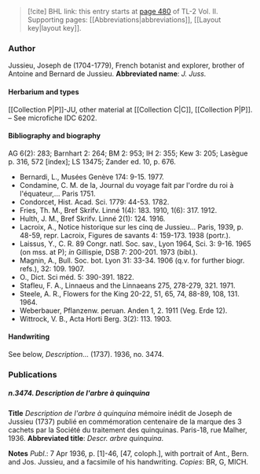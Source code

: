 > [!cite] BHL link: this entry starts at [page 480](https://www.biodiversitylibrary.org/page/33068722) of TL-2 Vol. II.
> Supporting pages: [[Abbreviations|abbreviations]], [[Layout key|layout key]].

### Author

Jussieu, Joseph de (1704-1779), French botanist and explorer, brother of Antoine and Bernard de Jussieu. 
**Abbreviated name**: *J. Juss.*

#### Herbarium and types

[[Collection P|P]]-JU, other material at [[Collection C|C]], [[Collection P|P]]. – See microfiche IDC 6202.

#### Bibliography and biography

AG 6(2): 283; Barnhart 2: 264; BM 2: 953; IH 2: 355; Kew 3: 205; Lasègue p. 316, 572 \[index\]; LS 13475; Zander ed. 10, p. 676.
- Bernardi, L., Musées Genève 174: 9-15. 1977.
- Condamine, C. M. de la, Journal du voyage fait par l'ordre du roi à l'équateur,... Paris 1751.
- Condorcet, Hist. Acad. Sci. 1779: 44-53. 1782.
- Fries, Th. M., Bref Skrifv. Linné 1(4): 183. 1910, 1(6): 317. 1912.
- Hulth, J. M., Bref Skrifv. Linné 2(1): 124. 1916.
- Lacroix, A., Notice historique sur les cinq de Jussieu... Paris, 1939, p. 48-59, repr. Lacroix, Figures de savants 4: 159-173. 1938 (portr.).
- Laissus, Y., C. R. 89 Congr. natl. Soc. sav., Lyon 1964, Sci. 3: 9-16. 1965 (on mss. at P); *in* Gillispie, DSB 7: 200-201. 1973 (bibl.).
- Magnin, A., Bull. Soc. bot. Lyon 31: 33-34. 1906 (q.v. for further biogr. refs.), 32: 109. 1907.
- O., Dict. Sci méd. 5: 390-391. 1822.
- Stafleu, F. A., Linnaeus and the Linnaeans 275, 278-279, 321. 1971.
- Steele, A. R., Flowers for the King 20-22, 51, 65, 74, 88-89, 108, 131. 1964.
- Weberbauer, Pflanzenw. peruan. Anden 1, 2. 1911 (Veg. Erde 12).
- Wittrock, V. B., Acta Horti Berg. 3(2): 113. 1903.

#### Handwriting

See below, *Description*... (1737). 1936, no. 3474.

### Publications

##### n.3474. Description de l'arbre à quinquina

**Title**
*Description de l'arbre à quinquina* mémoire inédit de Joseph de Jussieu (1737) publié en commémoration centenaire de la marque des 3 cachets par la Société du traitement des quinquinas. Paris-18, rue Malher, 1936.
**Abbreviated title**: *Descr. arbre quinquina*.

**Notes**
*Publ*.: 7 Apr 1936, p. \[1\]-46, \[47, coloph.\], with portrait of Ant., Bern. and Jos. Jussieu, and a facsimile of his handwriting. *Copies*: BR, G, MICH.

